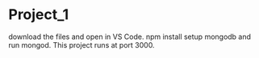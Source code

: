 # Project_1
download the files and open in VS Code.
npm install
setup mongodb and run mongod.
This project runs at port 3000.
